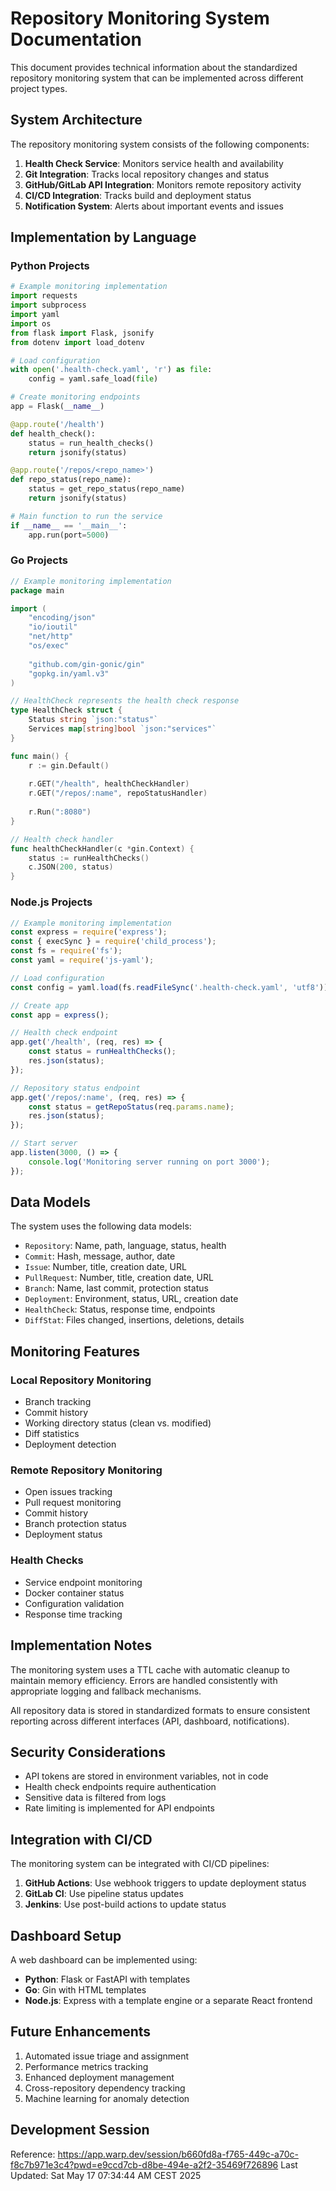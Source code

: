 # Repository Monitoring System Documentation

This document provides technical information about the standardized repository monitoring system that can be implemented across different project types.

## System Architecture

The repository monitoring system consists of the following components:

1. **Health Check Service**: Monitors service health and availability
2. **Git Integration**: Tracks local repository changes and status
3. **GitHub/GitLab API Integration**: Monitors remote repository activity
4. **CI/CD Integration**: Tracks build and deployment status
5. **Notification System**: Alerts about important events and issues

## Implementation by Language

### Python Projects

```python
# Example monitoring implementation
import requests
import subprocess
import yaml
import os
from flask import Flask, jsonify
from dotenv import load_dotenv

# Load configuration
with open('.health-check.yaml', 'r') as file:
    config = yaml.safe_load(file)

# Create monitoring endpoints
app = Flask(__name__)

@app.route('/health')
def health_check():
    status = run_health_checks()
    return jsonify(status)

@app.route('/repos/<repo_name>')
def repo_status(repo_name):
    status = get_repo_status(repo_name)
    return jsonify(status)

# Main function to run the service
if __name__ == '__main__':
    app.run(port=5000)
```

### Go Projects

```go
// Example monitoring implementation
package main

import (
    "encoding/json"
    "io/ioutil"
    "net/http"
    "os/exec"
    
    "github.com/gin-gonic/gin"
    "gopkg.in/yaml.v3"
)

// HealthCheck represents the health check response
type HealthCheck struct {
    Status string `json:"status"`
    Services map[string]bool `json:"services"`
}

func main() {
    r := gin.Default()
    
    r.GET("/health", healthCheckHandler)
    r.GET("/repos/:name", repoStatusHandler)
    
    r.Run(":8080")
}

// Health check handler
func healthCheckHandler(c *gin.Context) {
    status := runHealthChecks()
    c.JSON(200, status)
}
```

### Node.js Projects

```javascript
// Example monitoring implementation
const express = require('express');
const { execSync } = require('child_process');
const fs = require('fs');
const yaml = require('js-yaml');

// Load configuration
const config = yaml.load(fs.readFileSync('.health-check.yaml', 'utf8'));

// Create app
const app = express();

// Health check endpoint
app.get('/health', (req, res) => {
    const status = runHealthChecks();
    res.json(status);
});

// Repository status endpoint
app.get('/repos/:name', (req, res) => {
    const status = getRepoStatus(req.params.name);
    res.json(status);
});

// Start server
app.listen(3000, () => {
    console.log('Monitoring server running on port 3000');
});
```

## Data Models

The system uses the following data models:

- `Repository`: Name, path, language, status, health
- `Commit`: Hash, message, author, date
- `Issue`: Number, title, creation date, URL
- `PullRequest`: Number, title, creation date, URL
- `Branch`: Name, last commit, protection status
- `Deployment`: Environment, status, URL, creation date
- `HealthCheck`: Status, response time, endpoints
- `DiffStat`: Files changed, insertions, deletions, details

## Monitoring Features

### Local Repository Monitoring

- Branch tracking
- Commit history
- Working directory status (clean vs. modified)
- Diff statistics
- Deployment detection

### Remote Repository Monitoring

- Open issues tracking
- Pull request monitoring
- Commit history
- Branch protection status
- Deployment status

### Health Checks

- Service endpoint monitoring
- Docker container status
- Configuration validation
- Response time tracking

## Implementation Notes

The monitoring system uses a TTL cache with automatic cleanup to maintain memory efficiency. Errors are handled consistently with appropriate logging and fallback mechanisms.

All repository data is stored in standardized formats to ensure consistent reporting across different interfaces (API, dashboard, notifications).

## Security Considerations

- API tokens are stored in environment variables, not in code
- Health check endpoints require authentication
- Sensitive data is filtered from logs
- Rate limiting is implemented for API endpoints

## Integration with CI/CD

The monitoring system can be integrated with CI/CD pipelines:

1. **GitHub Actions**: Use webhook triggers to update deployment status
2. **GitLab CI**: Use pipeline status updates
3. **Jenkins**: Use post-build actions to update status

## Dashboard Setup

A web dashboard can be implemented using:

- **Python**: Flask or FastAPI with templates
- **Go**: Gin with HTML templates
- **Node.js**: Express with a template engine or a separate React frontend

## Future Enhancements

1. Automated issue triage and assignment
2. Performance metrics tracking
3. Enhanced deployment management
4. Cross-repository dependency tracking
5. Machine learning for anomaly detection


## Development Session
Reference: https://app.warp.dev/session/b660fd8a-f765-449c-a70c-f8c7b971e3c4?pwd=e9ccd7cb-d8be-494e-a2f2-35469f726896
Last Updated: Sat May 17 07:34:44 AM CEST 2025
